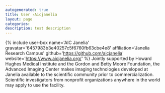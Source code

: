 ```yaml
---
autogenerated: true
title: User ›Aicjanelia
layout: page
categories: 
description: test description
---
```


{% include user-box name='AIC Janelia' gravatar='6457983b3e40257c5f6760fb63cbe4e8' affiliation='Janelia Research Campus' github='https://github.com/aicjanelia' website='https://www.aicjanelia.org/' %} Jointly supported by Howard Hughes Medical Institute and the Gordon and Betty Moore Foundation, the Advanced Imaging Center makes imaging technologies developed at Janelia available to the scientific community prior to commercialization. Scientific investigators from nonprofit organizations anywhere in the world may apply to use the facility.

